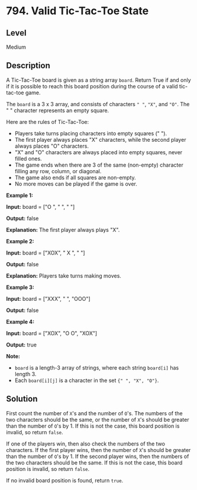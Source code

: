 # 794. Valid Tic-Tac-Toe State
## Level
Medium

## Description
A Tic-Tac-Toe board is given as a string array `board`. Return True if and only if it is possible to reach this board position during the course of a valid tic-tac-toe game.

The `board` is a 3 x 3 array, and consists of characters `" "`, `"X"`, and `"O"`. The " " character represents an empty square.

Here are the rules of Tic-Tac-Toe:

* Players take turns placing characters into empty squares (" ").
* The first player always places "X" characters, while the second player always places "O" characters.
* "X" and "O" characters are always placed into empty squares, never filled ones.
* The game ends when there are 3 of the same (non-empty) character filling any row, column, or diagonal.
* The game also ends if all squares are non-empty.
* No more moves can be played if the game is over.

**Example 1:**

**Input:** board = ["O  ", "   ", "   "]

**Output:** false

**Explanation:** The first player always plays "X".

**Example 2:**

**Input:** board = ["XOX", " X ", "   "]

**Output:** false

**Explanation:** Players take turns making moves.

**Example 3:**

**Input:** board = ["XXX", "   ", "OOO"]

**Output:** false

**Example 4:**

**Input:** board = ["XOX", "O O", "XOX"]

**Output:** true

**Note:**

* `board` is a length-3 array of strings, where each string `board[i]` has length 3.
* Each `board[i][j]` is a character in the set `{" ", "X", "O"}`.

## Solution
First count the number of `X`'s and the number of `O`'s. The numbers of the two characters should be the same, or the number of `X`'s should be greater than the number of `O`'s by 1. If this is not the case, this board position is invalid, so return `false`.

If one of the players win, then also check the numbers of the two characters. If the first player wins, then the number of `X`'s should be greater than the number of `O`'s by 1. If the second player wins, then the numbers of the two characters should be the same. If this is not the case, this board position is invalid, so return `false`.

If no invalid board position is found, return `true`.

